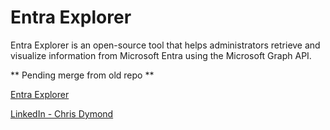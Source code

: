 # Entra Explorer

Entra Explorer is an open-source tool that helps administrators retrieve and visualize information from Microsoft Entra using the Microsoft Graph API.

** Pending merge from old repo **

[Entra Explorer](https://www.entraexplorer.com)

[LinkedIn - Chris Dymond](https://au.linkedin.com/in/chris-dymond)
